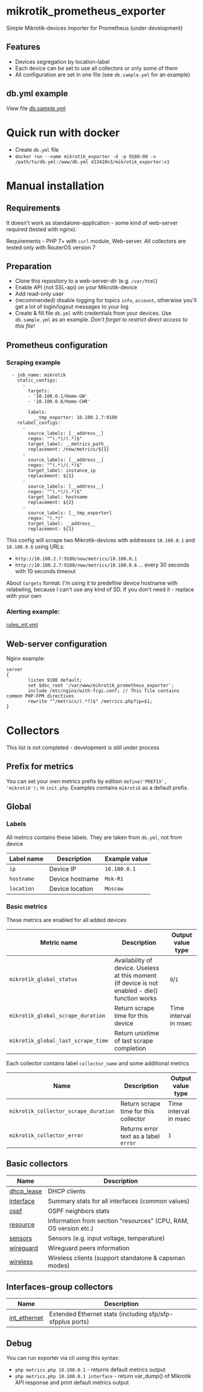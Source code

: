 # mikrotik_prometheus_exporter
Simple Mikrotik-devices importer for Prometheus (under development)

## Features
- Devices segregation by location-label
- Each device can be set to use all collectors or only some of them
- All configuration are set in one file (see `db.sample.yml` for an example)

## db.yml example
View file [db.sample.yml](db.sample.yml)

# Quick run with docker
- Create `db.yml` file
- `docker run --name mikrotik_exporter -d -p 9180:80 -v /path/to/db.yml:/www/db.yml d13410n3/mikrotik_exporter:v1`

# Manual installation

## Requirements
It doesn't work as standalone-application - some kind of web-server required (tested with nginx).

Requirements - PHP 7+ with `curl` module, Web-server. All collectors are tested only with RouterOS version 7


## Preparation
- Clone this repository to a web-server-dir (e.g. `/var/html`)
- Enable API (not SSL-api) on your Mikrotik-device
- Add read-only user
- (recommended) disable logging for topics `info`, `account`, otherwise you'll get a lot of login/logout messages to your log
- Create & fill file `db.yml` with credentials from your devices. Use `db.sample.yml` as an example. *Don't forget to restrict direct access to this file!*


## Prometheus configuration
### Scraping example
```
  - job_name: mikrotik
    static_configs:
      -
        targets:
        - '10.100.0.1/Home-GW'
        - '10.100.0.6/Home-CHR'

        labels:
          __tmp_exporter: 10.100.2.7:9180
    relabel_configs:
      -
        source_labels: [__address__]
        regex: "^(.*)/(.*)$"
        target_label: __metrics_path__
        replacement: /new/metrics/${1}
      -
        source_labels: [__address__]
        regex: "^(.*)/(.*)$"
        target_label: instance_ip
        replacement: ${1}
      -
        source_labels: [__address__]
        regex: "^(.*)/(.*)$"
        target_label: hostname
        replacement: ${2}
      -
        source_labels: [__tmp_exporter]
        regex: "(.*)"
        target_label: __address__
        replacement: ${1}
```
This config will scrape two Mikrotik-devices with addresses `10.100.0.1` and `10.100.0.6` using URLs:
- `http://10.100.2.7:9180/new/metrics/10.100.0.1`
- `http://10.100.2.7:9180/new/metrics/10.100.0.6`
... every 30 seconds with 10 seconds timeout

About `targets` format: I'm using it to predefine device hostname with relabeling, because I can't use any kind of SD. If you don't need it - replace with your own


### Alerting example:
[rules_mt.yml](rules_mt.yml)


## Web-server configuration
Nginx example:
```
server
{
        listen 9180 default;
        set $doc_root '/var/www/mikrotik_prometheus_exporter';
        include /etc/nginx/with-fcgi.conf; // This file contains common PHP-FPM directives
        rewrite "^/metrics/(.*?)$" /metrics.php?ip=$1;
}
```

# Collectors
This list is not completed - development is still under process

## Prefix for metrics
You can set your own metrics prefix by edition `define('PREFIX', 'mikrotik');` in `init.php`. Examples contains `mikrotik` as a default prefix.

## Global

### Labels
All metrics contains these labels. They are taken from `db.yml`, not from device

| Label name | Description | Example value |
| ---------- | ----------- | ------------- |
| `ip` | Device IP | `10.100.0.1` |
| `hostname` | Device hostname | `Msk-R1` |
| `location` | Device location | `Moscow` |

### Basic metrics
These metrics are enabled for all added devices

| Metric name | Description | Output value type |
| ----------- | ----------- | -------------------- |
| `mikrotik_global_status` | Availability of device. Useless at this moment (if device is not enabled - die() function works | `0`/`1` |
| `mikrotik_global_scrape_duration` | Return scrape time for this device | Time interval in msec |
| `mikrotik_global_last_scrape_time` | Return unixtime of last scrape completion |

Each collector contains label `collector_name` and some additional metrics

| Name | Description | Output value type |
| ---- | ----------- | ----------------- |
| `mikrotik_collector_scrape_duration` | Return scrape time for this collector | Time interval in msec |
| `mikrotik_collector_error` | Returns error text as a label `error` | `1` |

## Basic collectors

| Name | Description |
| ---- | ----------- |
| [dhcp_lease](docs/dhcp_lease.md) | DHCP clients |
| [interface](docs/interface.md) | Summary stats for all interfaces (common values) |
| [ospf](docs/ospf.md) | OSPF neighbors stats |
| [resource](docs/resource.md) | Information from section "resources" (CPU, RAM, OS version etc.) |
| [sensors](docs/sensors.md) | Sensors (e.g. input voltage, temperature) |
| [wireguard](docs/wireguard.md) | Wireguard peers information |
| [wireless](docs/wireguard.md) | Wireless clients (support standalone & capsman modes) |

## Interfaces-group collectors

| Name | Description |
| ---- | ----------- |
| [int_ethernet](docs/int_ethernet.md) | Extended Ethernet stats (including sfp/sfp-sfpplus ports) |


## Debug

You can run exporter via cli using this syntax:
- `php metrics.php 10.100.0.1` - returns default metrics output
- `php metrics.php 10.100.0.1 interface` - return var_dump() of Mikrotik API response and print default metrics output
